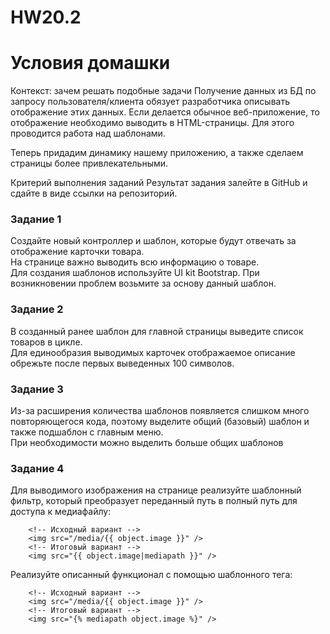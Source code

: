 # HW20.2

# Условия домашки

Контекст: зачем решать подобные задачи Получение данных из БД по запросу пользователя/клиента обязует разработчика описывать отображение этих данных. Если делается обычное веб-приложение, то отображение необходимо выводить в HTML-страницы. Для этого проводится работа над шаблонами.

Теперь придадим динамику нашему приложению, а также сделаем страницы более привлекательными.

Критерий выполнения заданий Результат задания залейте в GitHub и сдайте в виде ссылки на репозиторий.

### Задание 1

Создайте новый контроллер и шаблон, которые будут отвечать за отображение карточки товара.<br>
На странице важно выводить всю информацию о товаре.<br>
Для создания шаблонов используйте UI kit Bootstrap. При возникновении проблем возьмите за основу данный шаблон.


### Задание 2 
В созданный ранее шаблон для главной страницы выведите список товаров в цикле.<br> 
Для единообразия выводимых карточек отображаемое описание обрежьте после первых выведенных 100 символов.

### Задание 3 
Из-за расширения количества шаблонов появляется слишком много повторяющегося кода, поэтому выделите общий (базовый) шаблон и также подшаблон с главным меню.<br>
При необходимости можно выделить больше общих шаблонов

### Задание 4 
Для выводимого изображения на странице реализуйте шаблонный фильтр, который преобразует переданный путь в полный путь для доступа к медиафайлу:

```shell
    <!-- Исходный вариант --> 
    <img src="/media/{{ object.image }}" />
    <!-- Итоговый вариант -->
    <img src="{{ object.image|mediapath }}" />
```
Реализуйте описанный функционал с помощью шаблонного тега:
```shell
    <!-- Исходный вариант -->
    <img src="/media/{{ object.image }}" />
    <!-- Итоговый вариант -->
    <img src="{% mediapath object.image %}" />
```
